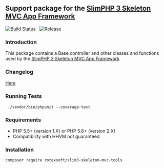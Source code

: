 ## Support package for the [SlimPHP 3 Skeleton MVC App Framework](https://github.com/rotexsoft/slim3-skeleton-mvc-app)

[![Build Status](https://img.shields.io/travis/rotexsoft/slim3-skeleton-mvc-tools/master.png?style=flat-square)](https://travis-ci.org/rotexsoft/slim3-skeleton-mvc-tools) &nbsp; 
[![Release](https://img.shields.io/github/release/rotexsoft/slim3-skeleton-mvc-tools.png?style=flat-square)](https://github.com/rotexsoft/slim3-skeleton-mvc-tools/releases/latest) &nbsp; 

### Introduction

This package contains a Base controller and other classes and functions used by the [SlimPHP 3 Skeleton MVC App Framework](https://github.com/rotexsoft/slim3-skeleton-mvc-app)

### Changelog

[Here](https://github.com/rotexsoft/slim3-skeleton-mvc-tools/releases)

### Running Tests

  ` ./vendor/bin/phpunit --coverage-text`

### Requirements

* PHP 5.5+ (version 1.X) or PHP 5.6+ (version 2.X)
* Compatibility with HHVM not guaranteed

### Installation
`composer require rotexsoft/slim3-skeleton-mvc-tools`

